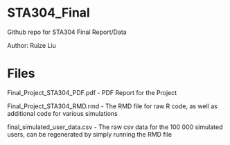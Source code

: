 # STA304_Final
Github repo for STA304 Final Report/Data

Author: Ruize Liu

# Files
Final_Project_STA304_PDF.pdf - PDF Report for the Project

Final_Project_STA304_RMD.rmd - The RMD file for raw R code, as well as additional code for various simulations

final_simulated_user_data.csv - The raw csv data for the 100 000 simulated users, can be regenerated by simply running the RMD file
